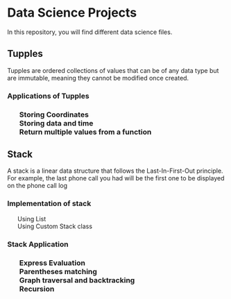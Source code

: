 <h1>Data Science Projects</h1>
In this repository, you will find different data science files.

<h2>Tupples</h2>
<p>Tupples are ordered collections of values that can be of any data type but are immutable, meaning they cannot be modified once created.</p>

<h3>Applications of Tupples<h3>
<ul>
Storing Coordinates
<br>
Storing data and time
<br>
Return multiple values from a function
<br>
</ul>
<h2>Stack</h2>

<p> A stack is a linear data structure that follows the Last-In-First-Out principle. For example, the last phone call you had will be the first one to be displayed on the phone call log</p>

<h3>Implementation of stack</h3>
<ul>
Using List
<br>
Using Custom Stack class
</ul>
<h3>Stack Application<h3>
<ul>
Express Evaluation 
<br>
Parentheses matching 
<br>
Graph  traversal and backtracking
<br>
Recursion
</ul>

